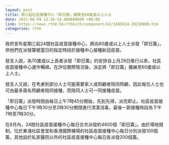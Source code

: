```yaml
---
layout: post
title: 周三起社區接種中心「即日籌」擴展至60歲或以上人士
date: 2021-08-09 12:36:54.000000000 +08:00
link: https://news.rthk.hk/rthk/ch/component/k2/1605014-20210809.htm
categories: rthk
---
```


政府宣布星期三起24間社區疫苗接種中心，將向60歲或以上人士派發「即日籌」，供他們在派發籌號當日的指定時段於接種中心接種新冠疫苗。

發言人說，為70歲或以上長者派發「即日籌」的安排自上月29日推行以來，社區疫苗接種中心運作暢順。在評估實際情況後，決定將「即日籌」擴展至60歲或以上人士。

發言人又說，在考慮到部分人士可能需要家人或照顧者陪同照顧，因此每位人士也可由最多兩名照顧者陪同接種，而陪同人士可一同接種疫苗。

「即日籌」派發時間由每日上午7時45分開始，先到先得，派完即止。社區疫苗接種中心每日下午1時30分至2時30分關閉進行清潔消毒，最後一節接種時段為下午7時至7時30分。

在8月內，24間社區疫苗接種中心每日合共派發約4600個「即日籌」。由於場地限制，位於東涌社區會堂和香港國際機場的社區疫苗接種中心每日分別派發100個籌，其他設於私家醫院以外的社區疫苗接種中心每日各派發200個籌。
